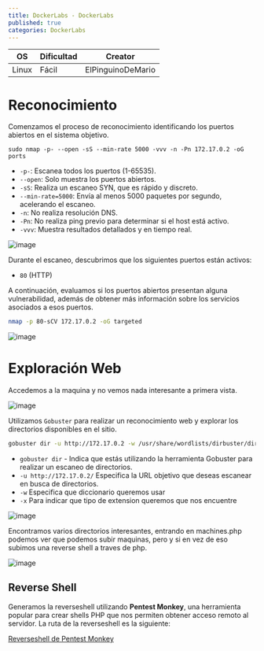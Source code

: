 ```yaml
---
title: DockerLabs - DockerLabs
published: true
categories: DockerLabs
---
```



| OS     | Dificultad  | Creator           |
| ------ | ----------- | -------------     | 
| Linux  |  Fácil      | ElPinguinoDeMario | 


# Reconocimiento

Comenzamos el proceso de reconocimiento identificando los puertos abiertos en el sistema objetivo. 
```shell
sudo nmap -p- --open -sS --min-rate 5000 -vvv -n -Pn 172.17.0.2 -oG ports 
```
-  `-p-`: Escanea todos los puertos (1-65535).
- `--open`: Solo muestra los puertos abiertos.
- `-sS`: Realiza un escaneo SYN, que es rápido y discreto.
- `--min-rate=5000`: Envía al menos 5000 paquetes por segundo, acelerando el escaneo.
- `-n`: No realiza resolución DNS.
- `-Pn`: No realiza ping previo para determinar si el host está activo.
- `-vvv`: Muestra resultados detallados y en tiempo real.

![image](https://github.com/user-attachments/assets/505dcb13-4f0c-4d3c-9a85-243319937411)

Durante el escaneo, descubrimos que los siguientes puertos están activos:
- `80` (HTTP)

A continuación, evaluamos si los puertos abiertos presentan alguna vulnerabilidad, además de obtener más información sobre los servicios asociados a esos puertos.

```bash
nmap -p 80-sCV 172.17.0.2 -oG targeted
```
![image](https://github.com/user-attachments/assets/a3b78674-c6ff-471a-8c2d-73efd12ec5c6)

# Exploración Web

Accedemos a la maquina y no vemos nada interesante a primera vista.

![image](https://github.com/user-attachments/assets/8e867cf8-4c54-46ae-82fe-37ce63c38252)

Utilizamos `Gobuster` para realizar un reconocimiento web y explorar los directorios disponibles en el sitio.
```bash
gobuster dir -u http://172.17.0.2 -w /usr/share/wordlists/dirbuster/directory-list-2.3-medium.txt -x php,doc,html,txt,img
```
- `gobuster dir` - Indica que estás utilizando la herramienta Gobuster para realizar un escaneo de directorios.
- `-u http://172.17.0.2/` Especifica la URL objetivo que deseas escanear en busca de directorios.
- `-w` Especifica que diccionario queremos usar
- `-x` Para indicar que tipo de extension queremos que nos encuentre

![image](https://github.com/user-attachments/assets/1c7abed3-4cb1-4b91-9502-c2cb52735451)

Encontramos varios directorios interesantes, entrando en machines.php podemos ver que podemos subir maquinas, pero y si en vez de eso subimos una reverse shell a traves de php.

![image](https://github.com/user-attachments/assets/a0124837-926e-4e38-9af7-d4b601fcfe15)

## Reverse Shell

Generamos la reverseshell utilizando **Pentest Monkey**, una herramienta popular para crear shells PHP que nos permiten obtener acceso remoto al servidor. La ruta de la reverseshell es la siguiente:

[Reverseshell de Pentest Monkey](https://github.com/pentestmonkey/php-reverse-shell/blob/master/php-reverse-shell.php)


